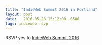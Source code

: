 ```yaml
---
title: "IndieWeb Summit 2016 in Portland"
layout: post
date:   2016-05-28 15:12:00 -0500
tags: indieweb rsvp
---
```

RSVP <span class="p-rsvp">yes</span> to <a href="http://2016.indieweb.org" class="u-in-reply-to" rel="in-reply-to">IndieWeb Summit 2016</a>
